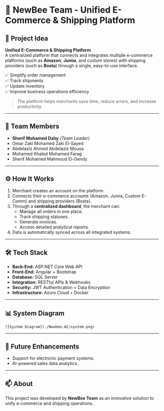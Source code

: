 # 🐝 NewBee Team - Unified E-Commerce & Shipping Platform

## 📌 Project Idea
**Unified E-Commerce & Shipping Platform**  
A centralized platform that connects and integrates multiple e-commerce platforms (such as **Amazon**, **Jumia**, and custom stores) with shipping providers (such as **Bosta**) through a single, easy-to-use interface.

✅ Simplify order management  
✅ Track shipments  
✅ Update inventory  
✅ Improve business operations efficiency  

> The platform helps merchants save time, reduce errors, and increase productivity.

---

## 👥 Team Members
- **Sherif Mohamed Dahy** *(Team Leader)*  
- Omar Zaki Mohamed Zaki El-Sayed  
- Abdelaziz Ahmed Abdelaziz Mousa  
- Mohamed Khaled Mohamed Farag  
- Sherif Mohamed Mahmoud El-Gendy  

---

## ⚙️ How It Works
1. Merchant creates an account on the platform.  
2. Connects their e-commerce accounts (Amazon, Jumia, Custom E-Comm) and shipping providers (Bosta).  
3. Through a **centralized dashboard**, the merchant can:  
   - Manage all orders in one place.  
   - Track shipping statuses.  
   - Generate invoices.  
   - Access detailed analytical reports.  
4. Data is automatically synced across all integrated systems.  

---

## 🛠️ Tech Stack
- **Back-End:** ASP.NET Core Web API  
- **Front-End:** Angular + Bootstrap  
- **Database:** SQL Server  
- **Integration:** RESTful APIs & Webhooks  
- **Security:** JWT Authentication + Data Encryption  
- **Infrastructure:** Azure Cloud + Docker  

---

## 📊 System Diagram
```
![System Diagram](./Newbee.AC/system.png)
```

---

## 🚀 Future Enhancements
- Support for electronic payment systems.  
- AI-powered sales data analytics.  

---

## 📫 About
This project was developed by **NewBee Team** as an innovative solution to unify e-commerce and shipping operations.



